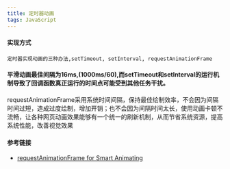 ```yaml
---
title: 定时器动画
tags: JavaScript
---
```



#### 实现方式

    定时器实现动画的三种办法,setTimeout, setInterval, requestAnimationFrame

#### 平滑动画最佳间隔为16ms,(1000ms/60),而setTimeout和setInterval的运行机制导致了回调函数真正运行的时间点可能受到其他任务干扰。

requestAnimationFrame采用系统时间间隔，保持最佳绘制效率，不会因为间隔时间过短，造成过度绘制，增加开销；也不会因为间隔时间太长，使用动画卡顿不流畅，让各种网页动画效果能够有一个统一的刷新机制，从而节省系统资源，提高系统性能，改善视觉效果



#### 参考链接

- [requestAnimationFrame for Smart Animating](https://www.paulirish.com/2011/requestanimationframe-for-smart-animating/)